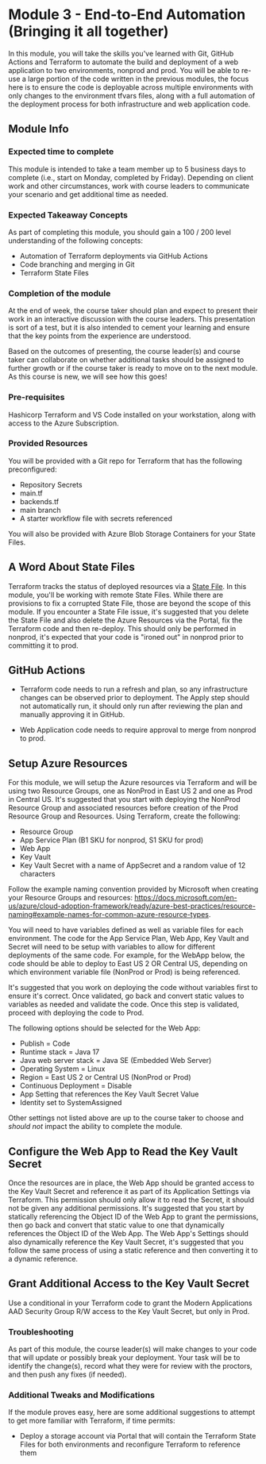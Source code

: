 # Module 3 - End-to-End Automation (Bringing it all together)

In this module, you will take the skills you've learned with Git, GitHub Actions and Terraform to automate the build and deployment of a web application to two environments, nonprod and prod.  You will be able to re-use a large portion of the code written in the previous modules, the focus here is to ensure the code is deployable across multiple environments with only changes to the environment tfvars files, along with a full automation of the deployment process for both infrastructure and web application code. 

## Module Info

### Expected time to complete

This module is intended to take a team member up to 5 business days to complete (i.e., start on Monday, completed by Friday). Depending on client work and other circumstances, work with course leaders to communicate your scenario and get additional time as needed.

### Expected Takeaway Concepts

As part of completing this module, you should gain a 100 / 200 level understanding of the following concepts:

- Automation of Terraform deployments via GitHub Actions
- Code branching and merging in Git
- Terraform State Files

### Completion of the module

At the end of week, the course taker should plan and expect to present their work in an interactive discussion with the course leaders. This presentation is sort of a test, but it is also intended to cement your learning and ensure that the key points from the experience are understood.

Based on the outcomes of presenting, the course leader(s) and course taker can collaborate on whether additional tasks should be assigned to further growth or if the course taker is ready to move on to the next module. As this course is new, we will see how this goes!

### Pre-requisites

Hashicorp Terraform and VS Code installed on your workstation, along with access to the Azure Subscription.

### Provided Resources

You will be provided with a Git repo for Terraform that has the following preconfigured:

 - Repository Secrets
 - main.tf
 - backends.tf
 - main branch
 - A starter workflow file with secrets referenced

You will also be provided with Azure Blob Storage Containers for your State Files. 

## A Word About State Files

Terraform tracks the status of deployed resources via a [State File](https://www.terraform.io/language/state).  In this module, you'll be working with remote State Files.  While there are provisions to fix a corrupted State File, those are beyond the scope of this module.  If you encounter a State File issue, it's suggested that you delete the State File and also delete the Azure Resources via the Portal, fix the Terraform code and then re-deploy.  This should only be performed in nonprod, it's expected that your code is "ironed out" in nonprod prior to committing it to prod.

## GitHub Actions

- Terraform code needs to run a refresh and plan, so any infrastructure changes can be observed prior to deployment.  The Apply step should not automatically run, it should only run after reviewing the plan and manually approving it in GitHub.

- Web Application code needs to require approval to merge from nonprod to prod.

## Setup Azure Resources

For this module, we will setup the Azure resources via Terraform and will be using two Resource Groups, one as NonProd in East US 2 and one as Prod in Central US.  It's suggested that you start with deploying the NonProd Resource Group and associated resources before creation of the Prod Resource Group and Resources.  Using Terraform, create the following:

- Resource Group
- App Service Plan (B1 SKU for nonprod, S1 SKU for prod)
- Web App
- Key Vault
- Key Vault Secret with a name of AppSecret and a random value of 12 characters

Follow the example naming convention provided by Microsoft when creating your Resource Groups and resources: https://docs.microsoft.com/en-us/azure/cloud-adoption-framework/ready/azure-best-practices/resource-naming#example-names-for-common-azure-resource-types.

You will need to have variables defined as well as variable files for each environment.  The code for the App Service Plan, Web App, Key Vault and Secret will need to be setup with variables to allow for different deployments of the same code.  For example, for the WebApp below, the code should be able to deploy to East US 2 OR Central US, depending on which environment variable file (NonProd or Prod) is being referenced.

It's suggested that you work on deploying the code without variables first to ensure it's correct.  Once validated, go back and convert static values to variables as needed and validate the code.  Once this step is validated, proceed with deploying the code to Prod.

The following options should be selected for the Web App:

- Publish = Code
- Runtime stack = Java 17
- Java web server stack = Java SE (Embedded Web Server)
- Operating System = Linux
- Region = East US 2 or Central US (NonProd or Prod)
- Continuous Deployment = Disable
- App Setting that references the Key Vault Secret Value
- Identity set to SystemAssigned

Other settings not listed above are up to the course taker to choose and _should not_ impact the ability to complete the module.

## Configure the Web App to Read the Key Vault Secret

Once the resources are in place, the Web App should be granted access to the Key Vault Secret and reference it as part of its Application Settings via Terraform.  This permission should only allow it to read the Secret, it should not be given any additional permissions.  It's suggested that you start by statically referencing the Object ID of the Web App to grant the permissions, then go back and convert that static value to one that dynamically references the Object ID of the Web App.  The Web App's Settings should also dynamically reference the Key Vault Secret, it's suggested that you follow the same process of using a static reference and then converting it to a dynamic reference.

## Grant Additional Access to the Key Vault Secret

Use a conditional in your Terraform code to grant the Modern Applications AAD Security Group R/W access to the Key Vault Secret, but only in Prod.

### Troubleshooting

As part of this module, the course leader(s) will make changes to your code that will update or possibly break your deployment.  Your task will be to identify the change(s), record what they were for review with the proctors, and then push any fixes (if needed).

### Additional Tweaks and Modifications

If the module proves easy, here are some additional suggestions to attempt to get more familiar with Terraform, if time permits:

- Deploy a storage account via Portal that will contain the Terraform State Files for both environments and reconfigure Terraform to reference them